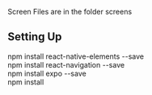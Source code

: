 Screen Files are in the folder screens
## Setting Up
npm install react-native-elements --save <br />
npm install react-navigation --save <br />
npm install expo --save <br />
npm install <br />
